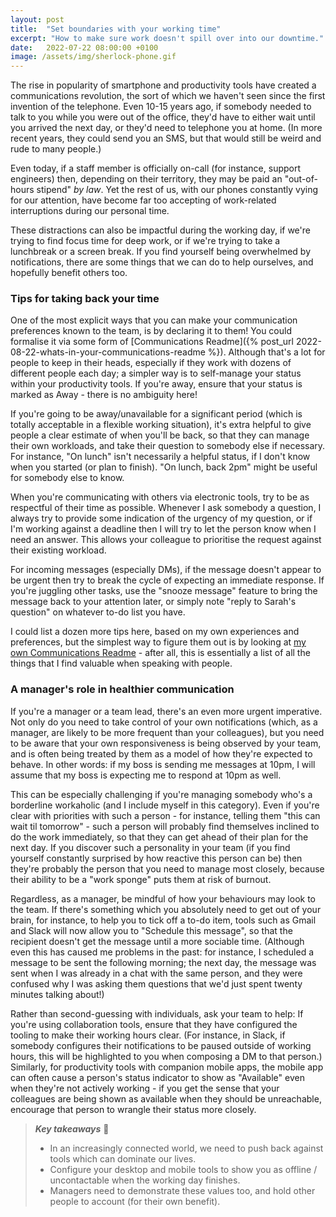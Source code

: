 ```yaml
---
layout: post
title:  "Set boundaries with your working time"
excerpt: "How to make sure work doesn't spill over into our downtime."
date:   2022-07-22 08:00:00 +0100
image: /assets/img/sherlock-phone.gif
---
```


The rise in popularity of smartphone and productivity tools have created a communications revolution, the sort of which we haven't seen since the first invention of the telephone. Even 10-15 years ago, if somebody needed to talk to you while you were out of the office, they'd have to either wait until you arrived the next day, or they'd need to telephone you at home. (In more recent years, they could send you an SMS, but that would still be weird and rude to many people.)

Even today, if a staff member is officially on-call (for instance, support engineers) then, depending on their territory, they may be paid an "out-of-hours stipend" _by law_. Yet the rest of us, with our phones constantly vying for our attention, have become far too accepting of work-related interruptions during our personal time.

These distractions can also be impactful during the working day, if we're trying to find focus time for deep work, or if we're trying to take a lunchbreak or a screen break. If you find yourself being overwhelmed by notifications, there are some things that we can do to help ourselves, and hopefully benefit others too.

### Tips for taking back your time

One of the most explicit ways that you can make your communication preferences known to the team, is by declaring it to them! You could formalise it via some form of [Communications Readme]({% post_url 2022-08-22-whats-in-your-communications-readme %}). Although that's a lot for people to keep in their heads, especially if they work with dozens of different people each day; a simpler way is to self-manage your status within your productivity tools. If you're away, ensure that your status is marked as Away - there is no ambiguity here!

If you're going to be away/unavailable for a significant period (which is totally acceptable in a flexible working situation), it's extra helpful to give people a clear estimate of when you'll be back, so that they can manage their own workloads, and take their question to somebody else if necessary. For instance, "On lunch" isn't necessarily a helpful status, if I don't know when you started (or plan to finish). "On lunch, back 2pm" might be useful for somebody else to know.

When you're communicating with others via electronic tools, try to be as respectful of their time as possible. Whenever I ask somebody a question, I always try to provide some indication of the urgency of my question, or if I'm working against a deadline then I will try to let the person know when I need an answer. This allows your colleague to prioritise the request against their existing workload.

For incoming messages (especially DMs), if the message doesn't appear to be urgent then try to break the cycle of expecting an immediate response. If you're juggling other tasks, use the "snooze message" feature to bring the message back to your attention later, or simply note "reply to Sarah's question" on whatever to-do list you have.

I could list a dozen more tips here, based on my own experiences and preferences, but the simplest way to figure them out is by looking at [my own Communications Readme](https://github.com/neilstudd/neilstudd/blob/main/CommunicationsReadme.md) - after all, this is essentially a list of all the things that I find valuable when speaking with people.

### A manager's role in healthier communication

If you're a manager or a team lead, there's an even more urgent imperative. Not only do you need to take control of your own notifications (which, as a manager, are likely to be more frequent than your colleagues), but you need to be aware that your own responsiveness is being observed by your team, and is often being treated by them as a model of how they're expected to behave. In other words: if my boss is sending me messages at 10pm, I will assume that my boss is expecting me to respond at 10pm as well.

This can be especially challenging if you're managing somebody who's a borderline workaholic (and I include myself in this category). Even if you're clear with priorities with such a person - for instance, telling them "this can wait til tomorrow" - such a person will probably find themselves inclined to do the work immediately, so that they can get ahead of their plan for the next day. If you discover such a personality in your team (if you find yourself constantly surprised by how reactive this person can be) then they're probably the person that you need to manage most closely, because their ability to be a "work sponge" puts them at risk of burnout.

Regardless, as a manager, be mindful of how your behaviours may look to the team. If there's something which you absolutely need to get out of your brain, for instance, to help you to tick off a to-do item, tools such as Gmail and Slack will now allow you to "Schedule this message", so that the recipient doesn't get the message until a more sociable time. (Although even this has caused me problems in the past: for instance, I scheduled a message to be sent the following morning; the next day, the message was sent when I was already in a chat with the same person, and they were confused why I was asking them questions that we'd just spent twenty minutes talking about!)

Rather than second-guessing with individuals, ask your team to help: If you're using collaboration tools, ensure that they have configured the tooling to make their working hours clear. (For instance, in Slack, if somebody configures their notifications to be paused outside of working hours, this will be highlighted to you when composing a DM to that person.) Similarly, for productivity tools with companion mobile apps, the mobile app can often cause a person's status indicator to show as "Available" even when they're not actively working - if you get the sense that your colleagues are being shown as available when they should be unreachable, encourage that person to wrangle their status more closely. 

> **_Key takeaways_** 📝  
> * In an increasingly connected world, we need to push back against tools which can dominate our lives.
> * Configure your desktop and mobile tools to show you as offline / uncontactable when the working day finishes.
> * Managers need to demonstrate these values too, and hold other people to account (for their own benefit).